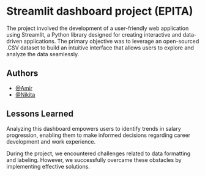 
# Streamlit dashboard project (EPITA)

The project involved the development of a user-friendly web application using Streamlit, a Python library designed for creating interactive and data-driven applications. The primary objective was to leverage an open-sourced .CSV dataset to build an intuitive interface that allows users to explore and analyze the data seamlessly.

## Authors

- [@Amir](https://github.com/ahmobayen)
- [@Nikita](https://github.com/nikita-chistyakov)


## Lessons Learned


Analyzing this dashboard empowers users to identify trends in salary progression, enabling them to make informed decisions regarding career development and work experience.

During the project, we encountered challenges related to data formatting and labeling. However, we successfully overcame these obstacles by implementing effective solutions.


